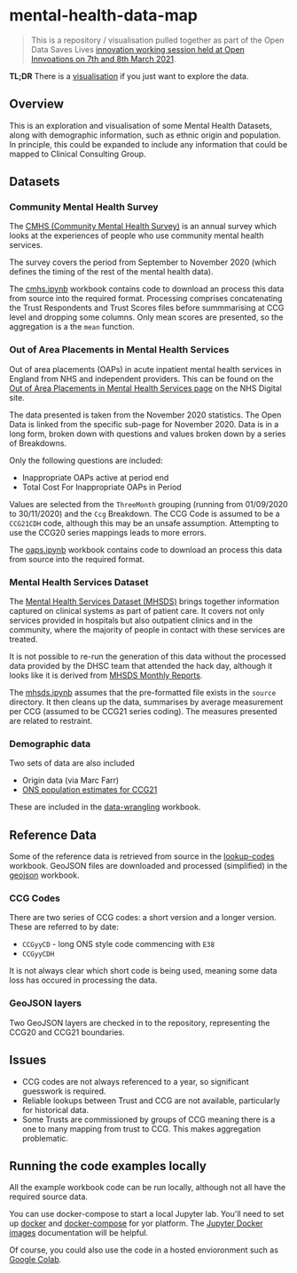 # mental-health-data-map

> This is a repository / visualisation pulled together as part of the Open Data Saves Lives [innovation working session held at Open Innvoations on 7th and 8th March 2021][EVENT_1].

**TL;DR** There is a [visualisation][VIZ] if you just want to explore the data.

## Overview

This is an exploration and visualisation of some Mental Health Datasets, along with demographic information, such as ethnic origin and population.
In principle, this could be expanded to include any information that could be mapped to Clinical Consulting Group.

## Datasets

### Community Mental Health Survey

The [CMHS (Community Mental Health Survey)][CMHS_PAGE] is an annual survey which looks at the experiences of people who use community mental health services.

The survey covers the period from September to November 2020 (which defines the timing of the rest of the mental health data).

The [cmhs.ipynb][CMHS_JUPYTER] workbook contains code to download an process this data from source into the required format.
Processing comprises concatenating the Trust Respondents and Trust Scores files before summmarising at CCG level and dropping some columns.
Only mean scores are presented, so the aggregation is a the `mean` function.

### Out of Area Placements in Mental Health Services

Out of area placements (OAPs) in acute inpatient mental health services in England from NHS and independent providers.
This can be found on the [Out of Area Placements in Mental Health Services page][OAP_PAGE] on the NHS Digital site.

The data presented is taken from the November 2020 statistics. The Open Data is linked from the specific sub-page for November 2020.
Data is in a long form, broken down with questions and values broken down by a series of Breakdowns.

Only the following questions are included:

* Inappropriate OAPs active at period end
* Total Cost For Inappropriate OAPs in Period

Values are selected from the `ThreeMonth` grouping (running from 01/09/2020 to 30/11/2020) and the `Ccg` Breakdown.
The CCG Code is assumed to be a `CCG21CDH` code, although this may be an unsafe assumption. Attempting to use the CCG20 series mappings leads to more errors.

The [oaps.ipynb][OAP_JUPYTER] workbook contains code to download an process this data from source into the required format.

### Mental Health Services Dataset

The [Mental Health Services Dataset (MHSDS)][MHSDS_PAGE] brings together information captured on clinical systems as part of patient care. It covers not only services provided in hospitals but also outpatient clinics and in the community, where the majority of people in contact with these services are treated.

It is not possible to re-run the generation of this data without the processed data provided by the DHSC team that attended the hack day,
although it looks like it is derived from [MHSDS Monthly Reports][MHSDS_MONTHLY_PAGE].

The [mhsds.ipynb][MHSDS_JUPYTER] assumes that the pre-formatted file exists in the `source` directory.
It then cleans up the data, summarises by average measurement per CCG (assumed to be CCG21 series coding).
The measures presented are related to restraint.

### Demographic data

Two sets of data are also included

* Origin data (via Marc Farr)
* [ONS population estimates for CCG21][ONS_CCG_POPULATION]

[ONS_CCG_POPULATION]: https://www.ons.gov.uk/peoplepopulationandcommunity/populationandmigration/populationestimates/datasets/clinicalcommissioninggroupmidyearpopulationestimates

These are included in the [data-wrangling][DATA_WRANGLING] workbook.

## Reference Data

Some of the reference data is retrieved from source in the [lookup-codes][LOOKUP_CODES_WB] workbook.
GeoJSON files are downloaded and processed (simplified) in the [geojson][GEOJSON_WB] workbook.

[LOOKUP_CODES_WB]: lookup-codes.ipynb
[GEOJSON_WB]: geojson.ipynb

### CCG Codes

There are two series of CCG codes: a short version and a longer version. These are referred to by date:

* `CCGyyCD` - long ONS style code commencing with `E38`
* `CCGyyCDH`

It is not always clear which short code is being used, meaning some data loss has occured in processing the data.

### GeoJSON layers

Two GeoJSON layers are checked in to the repository, representing the CCG20 and CCG21 boundaries.

## Issues

* CCG codes are not always referenced to a year, so significant guesswork is required.
* Reliable lookups between Trust and CCG are not available, particularly for historical data.
* Some Trusts are commissioned by groups of CCG meaning there is a one to many mapping from trust to CCG. This makes aggregation problematic.

## Running the code examples locally

All the example workbook code can be run locally, although not all have the required source data.

You can use docker-compose to start a local Jupyter lab. You'll need to set up [docker][DOCKER]
and [docker-compose][DOCKER_COMPOSE] for yor platform.
The [Jupyter Docker images][JUPYTER_DOCKER] documentation will be helpful.

Of course, you could also use the code in a hosted envioronment such as [Google Colab][COLAB].


[EVENT_1]: https://opendatasaveslives.org/events/bNNM2sOfPlwv
[EVENT_2]: https://opendatasaveslives.org/events/2U5xyloGlvNTC
[VIZ]: https://open-innovations.github.io/mental-health-data-map/


[CMHS_PAGE]: https://www.cqc.org.uk/publications/surveys/community-mental-health-survey-2021
[CMHS_JUPYTER]: chms.ipynb

[OAP_PAGE]: https://digital.nhs.uk/data-and-information/publications/statistical/out-of-area-placements-in-mental-health-services
[OAP_JUPYTER]: chms.ipynb

[MHSDS_PAGE]: https://digital.nhs.uk/data-and-information/data-collections-and-data-sets/data-sets/mental-health-services-data-set
[MHSDS_MONTHLY_PAGE]: https://digital.nhs.uk/data-and-information/publications/statistical/mental-health-services-monthly-statistics
[MHSDS_JUPYTER]: mhsds.ipynb

[DATA_WRANGLING]: data-wrangling.ipynb

[DOCKER]: https://docs.docker.com/get-docker/
[DOCKER_COMPOSE]: https://docs.docker.com/compose/install/
[JUPYTER_DOCKER]: https://github.com/jupyter/docker-stacks
[COLAB]: https://colab.research.google.com/gitpo